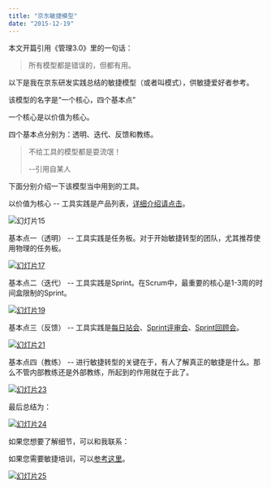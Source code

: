 ```yaml
---
title: "京东敏捷模型"
date: "2015-12-19"
---
```


本文开篇引用《管理3.0》里的一句话：

> 所有模型都是错误的，但都有用。

以下是我在京东研发实践总结的敏捷模型（或者叫模式），供敏捷爱好者参考。

该模型的名字是“一个核心，四个基本点”

一个核心是以价值为核心。

四个基本点分别为：透明、迭代、反馈和教练。

> 不给工具的模型都是耍流氓！
> 
> \--引用自某人

下面分别介绍一下该模型当中用到的工具。

以价值为核心 -- 工具实践是产品列表，[详细介绍请点击](http://bobjiang.com/agile-coach/product_backlog_user_story.html)。

![幻灯片15](/wp-content/uploads/2015/12/幻灯片15-300x225.png)

基本点一（透明） -- 工具实践是任务板。对于开始敏捷转型的团队，尤其推荐使用物理的任务板。

[![幻灯片17](/wp-content/uploads/2015/12/幻灯片17-300x225.png)](/wp-content/uploads/2015/12/幻灯片17.png)

基本点二（迭代） -- 工具实践是Sprint。在Scrum中，最重要的核心是1-3周的时间盒限制的Sprint。

[![幻灯片19](/wp-content/uploads/2015/12/幻灯片19-300x225.png)](/wp-content/uploads/2015/12/幻灯片19.png)

基本点三（反馈） -- 工具实践是[每日站会](http://bobjiang.com/scrum/scrum-introduction/scrum_meeting.html)、[Sprint评审会](http://bobjiang.com/scrum/scrum-introduction/scrum_meeting.html)、[Sprint回顾会](http://bobjiang.com/scrum/scrum-introduction/scrum_meeting.html)。

[![幻灯片21](/wp-content/uploads/2015/12/幻灯片21-300x225.png)](/wp-content/uploads/2015/12/幻灯片21.png)

基本点四（教练） -- 进行敏捷转型的关键在于，有人了解真正的敏捷是什么。那么不管内部教练还是外部教练，所起到的作用就在于此了。

[![幻灯片23](/wp-content/uploads/2015/12/幻灯片23-300x225.png)](/wp-content/uploads/2015/12/幻灯片23.png)

最后总结为：

[![幻灯片24](/wp-content/uploads/2015/12/幻灯片24-300x225.png)](/wp-content/uploads/2015/12/幻灯片24.png)

如果您想要了解细节，可以和我联系：

如果您需要敏捷培训，可以[参考这里](http://bobjiang.com/trainings)。

[![幻灯片25](/wp-content/uploads/2015/12/幻灯片25.png)](/wp-content/uploads/2015/12/幻灯片25.png)
